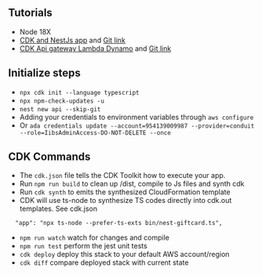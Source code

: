 ## Tutorials
* Node 18X
* [CDK and NestJs app](https://medium.com/nextfaze/deploying-serverless-api-with-nestjs-and-aws-cdk-3d41063543e0) and [Git link](https://github.com/NextFaze/awesome-serverless-api)
* [CDK Api gateway Lambda Dynamo](https://conermurphy.com/blog/build-rest-api-aws-cdk-api-gateway-lambda-dynamodb-api-key-authentication) and [Git link](https://github.com/conermurphy/cdk-tutorials/tree/main/rest-api-with-api-key-auth)

## Initialize steps
* `npx cdk init --language typescript`
* `npx npm-check-updates -u`
* `nest new api --skip-git`
* Adding your credentials to environment variables through `aws configure`
* Or `ada credentials update --account=954139009987 --provider=conduit --role=IibsAdminAccess-DO-NOT-DELETE --once`

## CDK Commands
* The `cdk.json` file tells the CDK Toolkit how to execute your app.
* Run `npm run build` to clean up /dist, compile to Js files and synth cdk
* Run `cdk synth` to emits the synthesized CloudFormation template
* CDK will use ts-node to synthesize TS codes directly into cdk.out templates. See cdk.json
```
  "app": "npx ts-node --prefer-ts-exts bin/nest-giftcard.ts",
```
* `npm run watch`   watch for changes and compile
* `npm run test`    perform the jest unit tests
* `cdk deploy`      deploy this stack to your default AWS account/region
* `cdk diff`        compare deployed stack with current state

